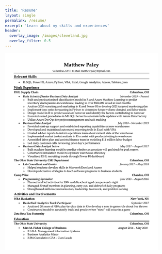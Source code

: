 ```yaml
---
title: 'Resume'
layout: single
permalink: /resume/
excerpt: 'Learn about my skills and experiences'
header:
  overlay_image: /images/cleveland.jpg
  overlay_filter: 0.5
---
```


![Matthew Paley Resume](/images/resume-portfolio.png)